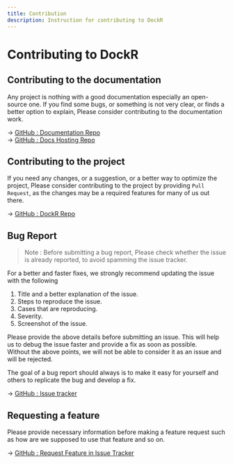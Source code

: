 ```yaml
---
title: Contribution
description: Instruction for contributing to DockR
---
```


# Contributing to DockR

## Contributing to the documentation

Any project is nothing with a good documentation especially an open-source one. If you find some bugs, or something is
not very clear, or finds a better option to explain, Please consider contributing to the documentation work.

-> <a href="https://github.com/sharanvelu/dockr-documentation/tree/v1.5" target="_blank">GitHub : Documentation Repo</a>
<br>
-> <a href="https://github.com/sharanvelu/dockr-docs" target="_blank">GitHub : Docs Hosting Repo</a>

## Contributing to the project

If you need any changes, or a suggestion, or a better way to optimize the project, Please consider contributing to the
project by providing `Pull Request`, as the changes may be a required features for many of us out there.

-> <a href="https://github.com/sharanvelu/dockr" target="_blank">GitHub : DockR Repo</a>

## Bug Report

> Note : Before submitting a bug report, Please check whether the issue is already reported, to avoid spamming the issue tracker.

For a better and faster fixes, we strongly recommend updating the issue with the following

1. Title and a better explanation of the issue.
2. Steps to reproduce the issue.
3. Cases that are reproducing.
4. Severity.
5. Screenshot of the issue.

Please provide the above details before submitting an issue. This will help us to debug the issue faster and provide a
fix as soon as possible.<br>
Without the above points, we will not be able to consider it as an issue and will be rejected.

The goal of a bug report should always is to make it easy for yourself and others to replicate the bug and develop a
fix.

-> <a href="https://github.com/sharanvelu/dockr/issues" target="_blank">GitHub : Issue tracker</a>

## Requesting a feature

Please provide necessary information before making a feature request such as how are we supposed to use that feature and
so on.

-> <a href="https://github.com/sharanvelu/dockr/issues" target="_blank">GitHub : Request Feature in Issue Tracker</a>
